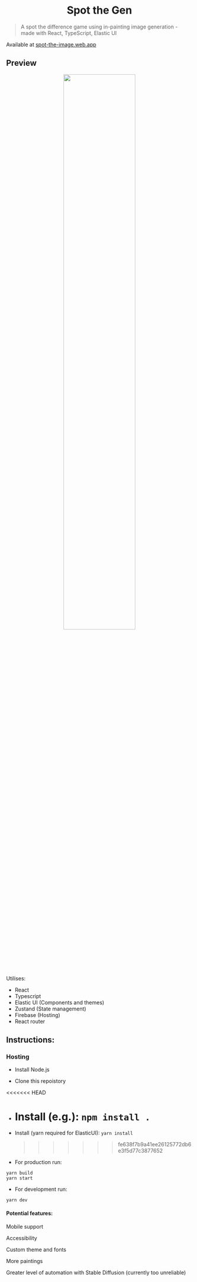 <h1 align="center">Spot the Gen</h1>

> A spot the difference game using in-painting image generation - made with React, TypeScript, Elastic UI

Available at [spot-the-image.web.app](https://spot-the-image.web.app/)

<h2>Preview</h2>

<!-- Make the gif full width and centered -->

<p align="center">
  <img width="62%" src="https://media4.giphy.com/media/v1.Y2lkPTc5MGI3NjExYmE2ZTdkYmFjNGZhYzc5ZGU4YzE5MzU2MjRkNDZiODVhMTMyZjM1OSZlcD12MV9pbnRlcm5hbF9naWZzX2dpZklkJmN0PWc/TcqepXrBEpAewOV0j2/giphy.gif">
</p>

Utilises:

- React
- Typescript
- Elastic UI (Components and themes)
- Zustand (State management)
- Firebase (Hosting)
- React router

<h2></h2>

<h2>Instructions:</h2>

<h3>Hosting</h3>

- Install Node.js

- Clone this repoistory

<<<<<<< HEAD

- # Install (e.g.): `npm install .`

* Install (yarn required for ElasticUI): `yarn install`
  > > > > > > > fe638f7b9a41ee26125772db6e3f5d77c3877652

- For production run:

```
yarn build
yarn start
```

- For development run:

```
yarn dev
```

<h4>Potential features:</h4>

Mobile support

Accessibility

Custom theme and fonts

More paintings

Greater level of automation with Stable Diffusion (currently too unreliable)
